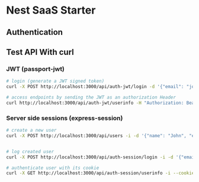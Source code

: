 # Nest SaaS Starter

## Authentication

## Test API With curl

### JWT (passport-jwt)

```sh
# login (generate a JWT signed token)
curl -X POST http://localhost:3000/api/auth-jwt/login -d '{"email": "john@doe.fr", "password": "changeme"}' -H "Content-Type: application/json" -i

# access endpoints by sending the JWT as an authorization Header
curl http://localhost:3000/api/auth-jwt/userinfo -H "Authorization: Bearer a.b.c" -i
```

### Server side sessions (express-session)

```sh
# create a new user
curl -X POST http://localhost:3000/api/users -i -d '{"name": "John", "email": "john@doe.fr", "password": "changeme"}' -H "Content-Type: application/json"


# log created user
curl -X POST http://localhost:3000/api/auth-session/login -i -d '{"email": "john@doe.fr", "password": "changeme"}' -H "Content-Type: application/json"

# authenticate user with its cookie
curl -X GET http://localhost:3000/api/auth-session/userinfo -i --cookie "connect.sid=abc; Path=/; HttpOnly; SameSite=Strict"
```
